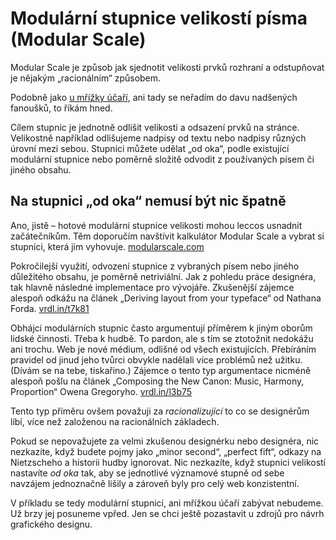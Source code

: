 # Modulární stupnice velikostí písma (Modular Scale)

Modular Scale je způsob jak sjednotit velikosti prvků rozhraní a odstupňovat je nějakým „racionálním“ způsobem. 

Podobně jako [u mřížky účaří](mrizka-ucari.md), ani tady se neřadím do davu nadšených fanoušků, to říkám hned. 

Cílem stupnic je jednotně odlišit velikosti a odsazení prvků na stránce. Velikostně například odlišujeme nadpisy od textu nebo nadpisy různých úrovní mezi sebou. Stupnici můžete udělat „od oka“, podle existující modulární stupnice nebo poměrně složitě odvodit z používaných písem či jiného obsahu.

## Na stupnici „od oka“ nemusí být nic špatně

Ano, jistě – hotové modulární stupnice velikosti mohou leccos usnadnit začátečníkům. Těm doporučím navštívit kalkulátor Modular Scale a vybrat si stupnici, která jim vyhovuje. [modularscale.com](http://www.modularscale.com/)

Pokročilejší využití, odvození stupnice z vybraných písem nebo jiného důležitého obsahu, je poměrně netriviální. Jak z pohledu práce designéra, tak hlavně následné implementace pro vývojáře. Zkušenější zájemce alespoň odkážu na článek „Deriving layout from your typeface“ od Nathana Forda. [vrdl.in/t7k81](https://blog.typekit.com/2014/02/26/deriving-layout-from-your-typeface/)

Obhájci modulárních stupnic často argumentují příměrem k jiným oborům lidské činnosti. Třeba k hudbě. To pardon, ale s tím se ztotožnit nedokážu ani trochu. Web je nové médium, odlišné od všech existujících. Přebíráním pravidel od jinud jeho tvůrci obvykle nadělali více problémů než užitku. (Dívám se na tebe, tiskařino.) Zájemce o tento typ argumentace nicméně alespoň pošlu na článek „Composing the New Canon: Music, Harmony, Proportion“ Owena Gregoryho. [vrdl.in/l3b75](https://24ways.org/2011/composing-the-new-canon)

Tento typ příměru ovšem považuji za *racionalizující* to co se designérům líbí, více než založenou na racionálních základech.

Pokud se nepovažujete za velmi zkušenou designérku nebo designéra, nic nezkazíte, když budete pojmy jako „minor second“, „perfect fift“, odkazy na Nietzscheho a historii hudby ignorovat. Nic nezkazíte, když stupnici velikostí nastavíte *od oka* tak, aby se jednotlivé významové stupně od sebe navzájem jednoznačně lišily a zároveň byly pro celý web konzistentní.

<div class="ebook-only" markdown="1">
V příkladu se tedy modulární stupnicí, ani mřížkou účaří zabývat nebudeme. Už brzy jej posuneme vpřed. Jen se chci ještě pozastavit u zdrojů pro návrh grafického designu.
</div>

